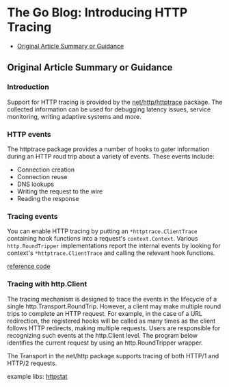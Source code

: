 # The Go Blog: Introducing HTTP Tracing

- [Original Article Summary or Guidance](#original-article-summary-or-guidance)

## Original Article Summary or Guidance

### Introduction

Support for HTTP tracing is provided by the [net/http/httptrace](https://golang.org/pkg/net/http/httptrace/) package.
The collected information can be used for debugging latency issues, service monitoring, writing adaptive systems and more.

### HTTP events

The httptrace package provides a number of hooks to gater information during an HTTP roud trip about a variety of events.
These events include: 

- Connection creation
- Connection reuse
- DNS lookups
- Writing the request to the wire
- Reading the response

### Tracing events

You can enable HTTP tracing by putting an `*httptrace.ClientTrace` containing hook functions into a request's `context.Context`.
Various `http.RoundTripper` implementations report the internal events by looking for context's `*httptrace.ClientTrace`
and calling the relevant hook functions.

[reference code](../stdlib/net/http/httptrace/httptrace_test.go)

### Tracing with http.Client

The tracing mechanism is designed to trace the events in the lifecycle of a single http.Transport.RoundTrip. However, 
a client may make multiple round trips to complete an HTTP request. For example, in the case of a URL redirection, the 
registered hooks will be called as many times as the client follows HTTP redirects, making multiple requests. Users are 
responsible for recognizing such events at the http.Client level. The program below identifies the current request by 
using an http.RoundTripper wrapper.

The Transport in the net/http package supports tracing of both HTTP/1 and HTTP/2 requests.

example libs: [httpstat](https://github.com/davecheney/httpstat)
